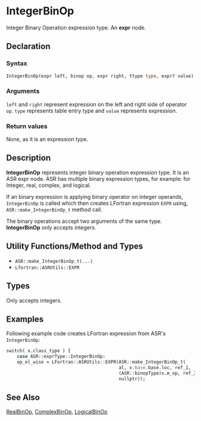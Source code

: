 # IntegerBinOp

Integer Binary Operation expression type. An **expr** node.

## Declaration

### Syntax

```fortran
IntegerBinOp(expr left, binop op, expr right, ttype type, expr? value)
```

### Arguments

`left` and `right` represent expression on the left and right side of operator
`op`. `type` represents table entry type and `value` represents expression.

### Return values

None, as it is an expression type.

## Description

**IntegerBinOp** represents integer binary operation expression type. It is an
ASR expr node. ASR has multiple binary expression types, for example: for Integer,
real, complex, and logical.

If an binary expression is applying binary operator on integer operands,
`IntegerBinOp` is called which then creates LFortran expression `EXPR` using,
`ASR::make_IntegerBinOp_t` method call.

The binary operations accept two arguments of the same type. **IntegerBinOp**
only accepts integers.

## Utility Functions/Method and Types

- `ASR::make_IntegerBinOp_t(...)`
- `Lfortran::ASRUtils::EXPR`

## Types

Only accepts integers.

## Examples

Following example code creates LFortran expression from ASR's `IntegerBinOp`:

```fortran
switch( x.class_type ) {
	case ASR::exprType::IntegerBinOp:
	op_el_wise = LFortran::ASRUtils::EXPR(ASR::make_IntegerBinOp_t(
	                                      al, x.base.base.loc, ref_1,
										  (ASR::binopType)x.m_op, ref_2, x.m_type,
										  nullptr));
```

## See Also

[RealBinOp](), [ComplexBinOp](), [LogicalBinOp]()
